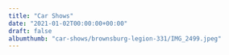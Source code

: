```yaml
---
title: "Car Shows"
date: "2021-01-02T00:00:00+00:00"
draft: false
albumthumb: "car-shows/brownsburg-legion-331/IMG_2499.jpeg"
---
```


